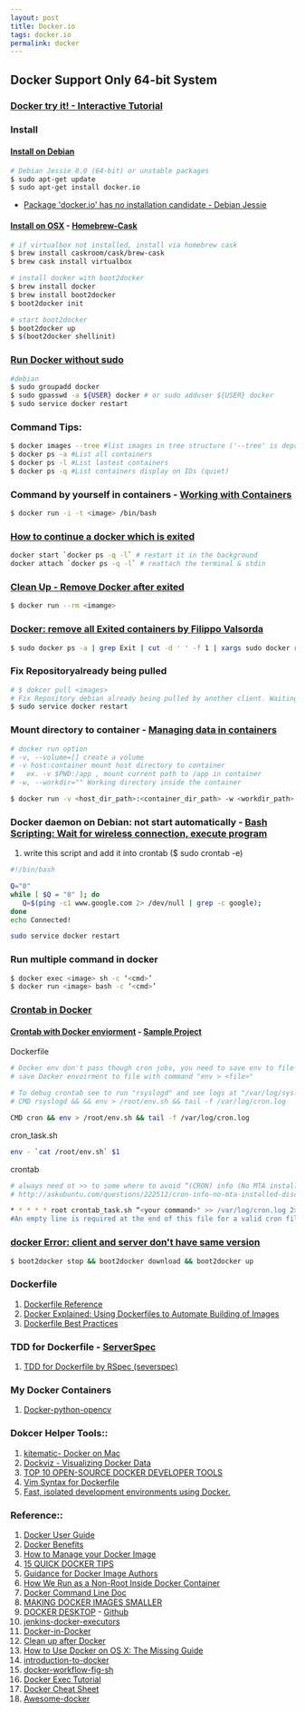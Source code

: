 ```yaml
---
layout: post
title: Docker.io
tags: docker.io
permalink: docker
---
```


## Docker Support Only 64-bit System

### [Docker try it! - Interactive Tutorial](https://www.docker.com/tryit/)

### Install

#### [Install on Debian](https://docs.docker.com/installation/debian/)

```sh
# Debian Jessie 8.0 (64-bit) or unstable packages
$ sudo apt-get update
$ sudo apt-get install docker.io
```
- [Package 'docker.io' has no installation candidate - Debian
Jessie](http://linuxconfig.org/package-docker-io-has-no-installation-candidate-debian-jessie)


#### [Install on OSX](http://penandpants.com/2014/03/09/docker-via-homebrew/) - [Homebrew-Cask](http://caskroom.io)

```sh
# if virtualbox not installed, install via homebrew cask
$ brew install caskroom/cask/brew-cask
$ brew cask install virtualbox

# install docker with boot2docker
$ brew install docker
$ brew install boot2docker
$ boot2docker init

# start boot2docker
$ boot2docker up
$ $(boot2docker shellinit)
```

### [Run Docker without sudo](https://docs.docker.com/installation/debian/#giving-non-root-access)

```sh
#debian
$ sudo groupadd docker
$ sudo gpasswd -a ${USER} docker # or sudo adduser ${USER} docker
$ sudo service docker restart
```

### Command Tips:

```sh
$ docker images --tree #list images in tree structure ('--tree' is deprecated)
$ docker ps -a #List all containers
$ docker ps -l #List lastest containers
$ docker ps -q #List containers display on IDs (quiet)
```

### Command by yourself in containers - [Working with Containers](https://docs.docker.com/userguide/usingdocker/)

```sh
$ docker run -i -t <image> /bin/bash
```

### [How to continue a docker which is exited](http://stackoverflow.com/questions/21928691/how-to-continue-a-docker-which-is-exited)

```sh
docker start `docker ps -q -l` # restart it in the background
docker attach `docker ps -q -l` # reattach the terminal & stdin
```

### [Clean Up - Remove Docker after exited](https://docs.docker.com/reference/run/#clean-up-rm)

```sh
$ docker run --rm <imamge>
```

### [Docker: remove all Exited containers by Filippo Valsorda](https://coderwall.com/p/zguz_w)

```sh
$ sudo docker ps -a | grep Exit | cut -d ' ' -f 1 | xargs sudo docker rm
```

### Fix Repositoryalready being pulled
```sh
# $ dokcer pull <images>
# Fix Repository debian already being pulled by another client. Waiting.
$ sudo service docker restart
```

### Mount directory to container - [Managing data in containers](https://docs.docker.com/userguide/dockervolumes/)

```sh
# docker run option
# -v, --volume=[] create a volume
# -v host:container mount host directory to container
#   ex. -v $PWD:/app , mount current path to /app in container
# -w, --workdir="" Working directory inside the container

$ docker run -v <host_dir_path>:<container_dir_path> -w <workdir_path> <image> <cmd>
```

### Docker daemon on Debian: not start automatically - [Bash Scripting: Wait for wireless connection, execute program](https://bbs.archlinux.org/viewtopic.php?id=51939)

1. write this script and add it into crontab ($ sudo crontab -e)

```sh
#!/bin/bash

Q="0"
while [ $Q = "0" ]; do
   Q=$(ping -c1 www.google.com 2> /dev/null | grep -c google);
done
echo Connected!

sudo service docker restart
```

### Run multiple command in docker

```sh
$ docker exec <image> sh -c ‘<cmd>’
$ docker run <image> bash -c ‘<cmd>’
```

### [Crontab in Docker](http://www.ekito.fr/people/run-a-cron-job-with-docker/)

#### [Crontab with Docker enviorment](https://registry.hub.docker.com/u/draffensperger/postgres-s3-backup/dockerfile/) - [Sample Project](https://github.com/draffensperger/postgres-s3-backup)

Dockerfile

```sh
# Docker env don't pass though cron jobs, you need to save env to file and load it in cron jobs.
# save Docker envoirment to file with command "env > <file>"

# To debug crontab see to run "rsyslogd" and see logs at "/var/log/syslo"
# CMD rsyslogd && && env > /root/env.sh && tail -f /var/log/cron.log

CMD cron && env > /root/env.sh && tail -f /var/log/cron.log
```

cron_task.sh

```sh
env - `cat /root/env.sh` $1
```

crontab

```sh
# always need ot >> to some where to avoid “(CRON) info (No MTA installed, discarding output)” error in the syslog
# http://askubuntu.com/questions/222512/cron-info-no-mta-installed-discarding-output-error-in-the-syslog

* * * * * root crontab_task.sh “<your command>" >> /var/log/cron.log 2>&1
#An empty line is required at the end of this file for a valid cron file.
```

### [docker Error: client and server don't have same version](http://stackoverflow.com/questions/24586573/docker-error-client-and-server-dont-have-same-version)

```sh
$ boot2docker stop && boot2docker download && boot2docker up
```

### Dockerfile
1. [Dockerfile Reference](https://docs.docker.com/reference/builder/)
2. [Docker Explained: Using Dockerfiles to Automate Building of Images](https://www.digitalocean.com/community/tutorials/docker-explained-using-dockerfiles-to-automate-building-of-images)
3. [Dockerfile Best Practices](http://crosbymichael.com/dockerfile-best-practices.html)

### TDD for Dockerfile - [ServerSpec](http://serverspec.org)
1. [TDD for Dockerfile by RSpec (severspec)](https://coderwall.com/p/5xylsg/tdd-for-dockerfile-by-rspec-severspec)


### My Docker Containers
1. [Docker-python-opencv](https://registry.hub.docker.com/u/ibotdotout/python-opencv/)


### Dokcer Helper Tools::
1. [kitematic- Docker on Mac](https://kitematic.com/)
2. [Dockviz - Visualizing Docker Data](https://github.com/justone/dockviz)
3. [TOP 10 OPEN-SOURCE DOCKER DEVELOPER TOOLS](http://www.centurylinklabs.com/top-10-open-source-docker-developer-tools/)
4. [Vim Syntax for  Dockerfile](https://github.com/ekalinin/Dockerfile.vim)
5. [Fast, isolated development environments using Docker.](http://www.fig.sh)


### Reference::
1. [Docker User Guide](https://docs.docker.com/userguide/)
2. [Docker Benefits](http://knitatoms.net/2013/12/benefits-of-docker-for-application-deployment/)
1. [How to Manage your Docker Image](https://developer.basespace.illumina.com/docs/content/documentation/native-apps/manage-docker-image)
3. [15 QUICK DOCKER TIPS](http://www.centurylinklabs.com/15-quick-docker-tips/)
4. [Guidance for Docker Image Authors](http://www.projectatomic.io/docs/docker-image-author-guidance/)
5. [How We Run as a Non-Root Inside Docker Container](http://www.yegor256.com/2014/08/29/docker-non-root.html)
6. [Docker Command Line Doc](http://docs.docker.com/reference/commandline/cli/)
7. [MAKING DOCKER IMAGES SMALLER](http://www.centurylinklabs.com/optimizing-docker-images/?hvid=2b3AmY)
8. [DOCKER DESKTOP](http://blog.docker.com/2013/07/docker-desktop-your-desktop-over-ssh-running-inside-of-a-docker-container/) - [Github](https://github.com/rogaha/docker-desktop)
9. [jenkins-docker-executors](https://registry.hub.docker.com/u/michaelneale/jenkins-docker-executors/dockerfile/)
10. [Docker-in-Docker](https://github.com/jpetazzo/dind)
11. [Clean up after Docker](http://blog.stefanxo.com/2014/02/clean-up-after-docker/)
12. [How to Use Docker on OS X: The Missing Guide](http://viget.com/extend/how-to-use-docker-on-os-x-the-missing-guide)
13. [introduction-to-docker](http://www.slideshare.net/winggundamth/introduction-to-docker-40139950)
14. [docker-workflow-fig-sh](http://www.syncano.com/docker-workflow-fig-sh/)
15. [Docker Exec Tutorial](https://www.youtube.com/watch?v=y-WH02MlIs8)
16. [Docker Cheat Sheet](https://github.com/wsargent/docker-cheat-sheet)
17. [Awesome-docker](http://veggiemonk.github.io/awesome-docker)
